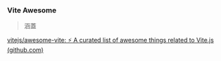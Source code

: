 
### Vite Awesome

> 涵蓋
> 
[vitejs/awesome-vite: ⚡️ A curated list of awesome things related to Vite.js (github.com)](https://github.com/vitejs/awesome-vite#templates)
